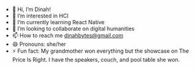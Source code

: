 - 👋 Hi, I’m Dinah!
- 👀 I’m interested in HCI
- 🌱 I’m currently learning React Native
- 💞️ I’m looking to collaborate on digital humanities
- 📫 How to reach me dinahbytes@gmail.com
- 😄 Pronouns: she/her
- ⚡ Fun fact: My grandmother won everything but the showcase on The Price Is Right. I have the speakers, couch, and pool table she won. 
